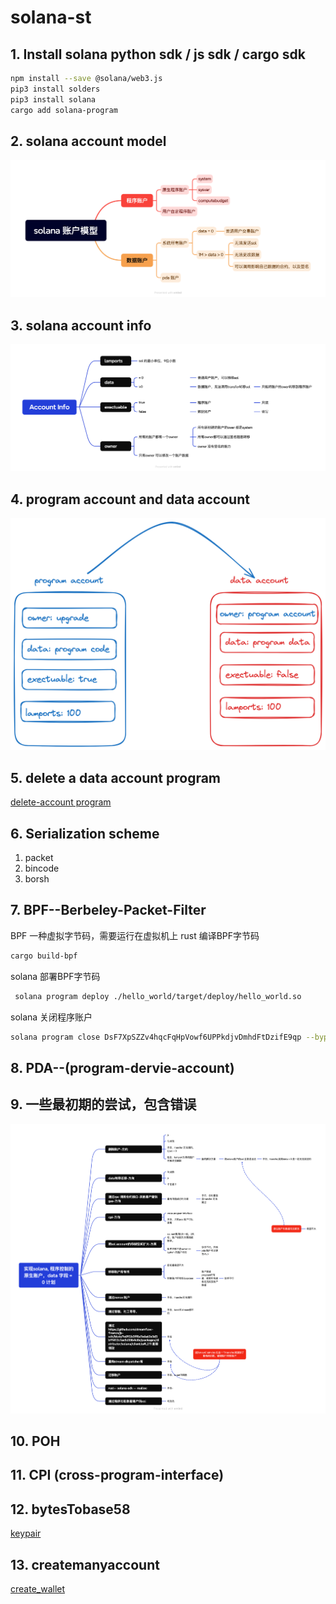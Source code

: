 # solana-st

## 1. Install solana python sdk / js sdk / cargo sdk
```bash
npm install --save @solana/web3.js
pip3 install solders
pip3 install solana
cargo add solana-program
```

## 2. solana account model
![Alt text](image.png)

## 3. solana account info 
![Alt text](image-1.png)

## 4. program account and data account 
![Alt text](image-2.png)

## 5. delete a data account program
[delete-account program](delete-account)

## 6. Serialization scheme
1. packet
2. bincode
3. borsh

## 7. BPF--Berbeley-Packet-Filter
BPF 一种虚拟字节码，需要运行在虚拟机上
rust 编译BPF字节码
```bash
cargo build-bpf
```

solana 部署BPF字节码
```bash
 solana program deploy ./hello_world/target/deploy/hello_world.so 
```
solana 关闭程序账户
```bash
solana program close DsF7XpSZZv4hqcFqHpVowf6UPPkdjvDmhdFtDzifE9qp --bypass-warning
```

## 8. PDA--(program-dervie-account)

## 9. 一些最初期的尝试，包含错误
![Alt text](image-3.png)

## 10. POH

## 11. CPI (cross-program-interface)

## 12. bytesTobase58
[keypair](bytesTobase58.py)

## 13. createmanyaccount
[create_wallet](create_wallet.py)



